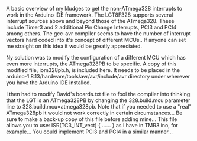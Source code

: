 A basic overview of my kludges to get the non-ATmega328 interrupts to work in the Arduino IDE framework.  The LGT8F328 supports several interrupt sources above and beyond those of the ATmega328.  These include Timer3 and 2 additional Pin Change Interrupts, PCI3 and PCI4 among others.  The gcc-avr compiler seems to have the number of interrupt vectors hard coded into it's concept of different MCUs..  If anyone can set me straight on this idea it would be greatly appreciated.

Ny solution was to modify the configuration of a different MCU which has even more interrupts, the ATmega328PB to be specific.  A copy of this modified file, iom328pb.h, is included here. It needs to be placed in the arduino-1.8.13/hardware/tools/avr/avr/include/avr directory under wherever you have the Arduino IDE installed.

I then had to modify David's boards.txt file to fool the compiler into thinking that the LGT is an ATmega328PB by changing the 328.build.mcu parameter line to 328.build.mcu=atmega328pb.  Note that if you needed to use a "real" ATmega328pb it would not work correctly in certain circumstances...  Be sure to make a back-up copy of this file before adding mine...  This file allows you to use:
    ISR(TC3_INT_vect) { ...... } as I have in TMR3.ino, for example... You could implement PCI3 and PCI4 in a similar manner...


